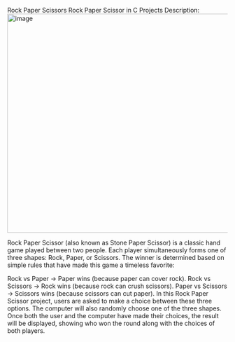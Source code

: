  Rock Paper Scissors
Rock Paper Scissor in C Projects 
Description:
<img width="1000" height="500" alt="image" src="https://github.com/user-attachments/assets/a1275497-30be-4a02-936d-ee11eecff89f" />

Rock Paper Scissor (also known as Stone Paper Scissor) is a classic hand game played between two people. Each player simultaneously forms one of three shapes: Rock, Paper, or Scissors. The winner is determined based on simple rules that have made this game a timeless favorite:

Rock vs Paper -> Paper wins (because paper can cover rock).
Rock vs Scissors -> Rock wins (because rock can crush scissors).
Paper vs Scissors -> Scissors wins (because scissors can cut paper).
In this Rock Paper Scissor project, users are asked to make a choice between these three options. The computer will also randomly choose one of the three shapes. Once both the user and the computer have made their choices, the result will be displayed, showing who won the round along with the choices of both players.

